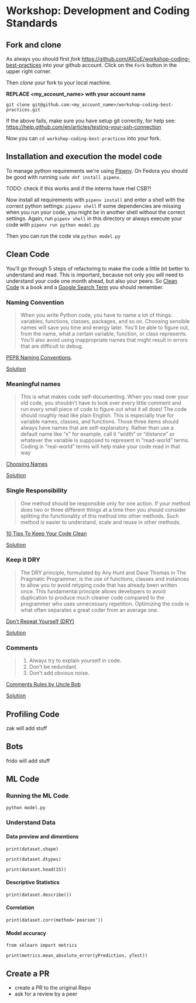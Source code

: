 # Workshop: Development and Coding Standards

## Fork and clone

As always you should first *fork* https://github.com/AICoE/workshop-coding-best-practices into your github account.
Click on the `Fork` button in the upper right corner.

Then *clone* your fork to your local machine. 

**REPLACE <my_account_name> with your account name**

`git clone git@github.com:<my_account_name>/workshop-coding-best-practices.git`

If the above fails, make sure you have setup git correctly, for help see: https://help.github.com/en/articles/testing-your-ssh-connection

Now you can `cd workshop-coding-best-practices` into your fork.

## Installation and execution the model code

To manage python requirements we're using [Pipenv](https://github.com/pypa/pipenv#installation). On Fedora you should be
good with running `sudo dnf install pipenv`.

TODO: check if this works and if the interns have rhel CSB?!

Now install all requirements with `pipenv install` and enter a shell with the correct python settings: `pipenv shell`
If some dependencies are missing when you run your code, you might be in another shell without the correct settings.
Again, run `pipenv shell` in this directory or always execute your code with `pipenv run python model.py`

Then you can run the code via `python model.py`

## Clean Code

You'll go through 5 steps of refactoring to make the code a little bit better to understand and read.
This is important, because not only you will need to understand your code one month ahead, but also your peers.
So [Clean Code](https://www.oreilly.com/library/view/clean-code/9780136083238/) is a book and a [Google Search Term](http://lmgtfy.com/?q=clean+code) 
you should remember.

### Naming Convention

> When you write Python code, you have to name a lot of things: variables, functions, classes, packages, and so on. Choosing sensible names will save you time and energy later. You’ll be able to figure out, from the name, what a certain variable, function, or class represents. You’ll also avoid using inappropriate names that might result in errors that are difficult to debug.

[PEP8 Naming Conventions](https://realpython.com/python-pep8/#naming-conventions).

[Solution](https://github.com/AICoE/workshop-coding-best-practices/commit/db01c83b35a37452586c774fd34144ca675ade23)

### Meaningful names

> This is what makes code self-documenting. When you read over your old code, you shouldn’t have to look over every little comment and run every small piece of code to figure out what it all does!
> The code should roughly read like plain English. This is especially true for variable names, classes, and functions. Those three items should always have names that are self-explanatory. Rather than use a default name like “x” for example, call it “width” or “distance” or whatever the variable is supposed to represent in “read-world” terms. Coding in “real-world” terms will help make your code read in that way

[Choosing Names](https://medium.com/@george.seif94/these-5-clean-code-tips-will-dramatically-improve-your-productivity-b20c152783b)

[Solution](https://github.com/AICoE/workshop-coding-best-practices/commit/ac522375c622b2cfdcd064f43d737b89b29b7921)

### Single Responsibility

> One method should be responsible only for one action. If your method does two or three different things at a time then you should consider splitting the functionality of this method into other methods.
> Such method is easier to understand, scale and reuse in other methods.

[10 Tips To Keep Your Code Clean](https://medium.com/oril/10-tips-to-keep-your-code-more-clean-2fa9aafea1cf#d065)

[Solution](https://github.com/AICoE/workshop-coding-best-practices/commit/90fc03ab3437099d68fd544ab76be58d474010f6)

### Keep it DRY

> The DRY principle, formulated by Any Hunt and Dave Thomas in The Pragmatic Programmer, is the use of functions, classes and instances to allow you to avoid retyping code that has already been written once. This fundamental principle allows developers to avoid duplication to produce much cleaner code compared to the programmer who uses unnecessary repetition. Optimizing the code is what often separates a great coder from an average one.

[Don’t Repeat Yourself (DRY)](https://www.codingdojo.com/blog/clean-code-techniques)

[Solution](https://github.com/AICoE/workshop-coding-best-practices/commit/129f0910586a205f36a025586d8e4d4ba746b229)

### Comments

> 1. Always try to explain yourself in code.
> 2. Don't be redundant.
> 3. Don't add obvious noise.

[Comments Rules by Uncle Bob](https://gist.github.com/wojteklu/73c6914cc446146b8b533c0988cf8d29#comments-rules)

[Solution](https://github.com/AICoE/workshop-coding-best-practices/commit/0127ea96ae8bd193c433b09672579fb39417e4d8)


## Profiling Code

zak will add stuff

## Bots

frido will add stuff

## ML Code

### Running the ML Code
`python model.py`

### Understand Data

#### Data preview and dimentions

`print(dataset.shape)`

`print(dataset.dtypes)`

`print(dataset.head(15))`

#### Descriptive Statistics

`print(dataset.describe())`

#### Correlation

`print(dataset.corr(method='pearson'))`

#### Model accuracy

`from sklearn import metrics`

`print(metrics.mean_absolute_error(yPrediction, yTest))`


## Create a PR

* create a PR to the original Repo
* ask for a review by a peer
